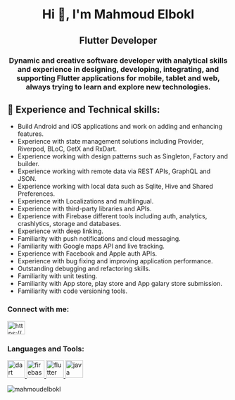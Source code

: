 <h1 align="center">Hi 👋, I'm Mahmoud Elbokl</h1>
<h2 align="center">Flutter Developer</h2>
<h3 align="center">Dynamic and creative software developer with analytical skills and experience in designing, developing, integrating, and supporting Flutter applications for mobile, tablet and web, always trying to learn and explore new technologies.</h3>


## 🚀 Experience and Technical skills:
- Build Android and iOS applications and work on adding and enhancing features.
- Experience with state management solutions including Provider, Riverpod, BLoC, GetX and RxDart.
- Experience working with design patterns such as Singleton, Factory and builder.
- Experience working with remote data via REST APIs, GraphQL and JSON.
- Experience working with local data such as Sqlite, Hive and Shared Preferences.
- Experience with Localizations and multilingual.
- Experience with third-party libraries and APIs.
- Experience with Firebase different tools including auth, analytics, crashlytics, storage and databases.
- Experience with deep linking.
- Familiarity with push notifications and cloud messaging.
- Familiarity with Google maps API and live tracking.
- Experience with Facebook and Apple auth APIs.
- Experience with bug fixing and improving application performance.
- Outstanding debugging and refactoring skills.
- Familiarity with unit testing.
- Familiarity with App store, play store and App galary store submission.
- Familiarity with code versioning tools.



<p align="left">
<h3 align="left">Connect with me:</h3>
<a href="https://linkedin.com/in/https://www.linkedin.com/in/mahmoudelbokl/" target="blank"><img align="center" src="https://cdn.jsdelivr.net/npm/simple-icons@3.0.1/icons/linkedin.svg" alt="https://www.linkedin.com/in/mahmoudelbokl/" height="30" width="40" /></a>
</p>

<h3 align="left">Languages and Tools:</h3>
<p align="left"> <a href="https://dart.dev" target="_blank"> <img src="https://www.vectorlogo.zone/logos/dartlang/dartlang-icon.svg" alt="dart" width="40" height="40"/> </a> <a href="https://firebase.google.com/" target="_blank"> <img src="https://www.vectorlogo.zone/logos/firebase/firebase-icon.svg" alt="firebase" width="40" height="40"/> </a> <a href="https://flutter.dev" target="_blank"> <img src="https://www.vectorlogo.zone/logos/flutterio/flutterio-icon.svg" alt="flutter" width="40" height="40"/> </a> <a href="https://www.java.com" target="_blank">   <img src="https://www.vectorlogo.zone/logos/java/java-vertical.svg" alt="java" width="40" height="40"/> </a> </p>

<p><img align="left" src="https://github-readme-stats.vercel.app/api/top-langs/?username=mahmoudelbokl&layout=compact" alt="mahmoudelbokl" /></p>

